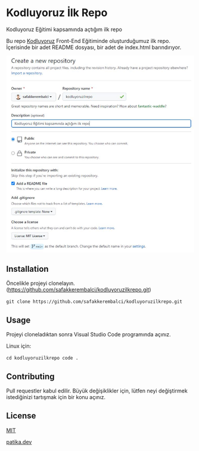 # **Kodluyoruz İlk Repo**
Kodluyoruz Eğitimi kapsamında açtığım ilk repo

Bu repo [Kodluyoruz](https://www.kodluyoruz.org/) Front-End Eğitiminde oluşturduğumuz ilk repo. İçerisinde bir adet README dosyası, bir adet de index.html barındırıyor.

![](https://github.com/safakkerembalci/kodluyoruzilkrepo/blob/main/task.JPG?raw=true)

## **Installation**
Öncelikle projeyi clonelayın. (https://github.com/safakkerembalci/kodluyoruzilkrepo.git)

`git clone https://github.com/safakkerembalci/kodluyoruzilkrepo.git`

## **Usage**
Projeyi cloneladıktan sonra Visual Studio Code programında açınız.

Linux için: 

```cd kodluyoruzilkrepo code .```

## **Contributing**
Pull requestler kabul edilir. Büyük değişiklikler için, lütfen neyi değiştirmek istediğinizi tartışmak için bir konu açınız.

## **License**

[MIT](https://choosealicense.com/licenses/mit/)

[patika.dev](https://www.patika.dev/tr)